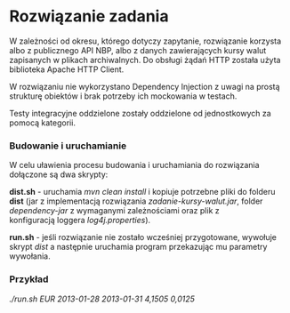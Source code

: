 # Rozwiązanie zadania

W zależności od okresu, którego dotyczy zapytanie, rozwiązanie korzysta albo z publicznego API NBP, albo z danych zawierających kursy walut zapisanych w plikach archiwalnych. Do obsługi żądań HTTP została użyta biblioteka Apache HTTP Client.

W rozwiązaniu nie wykorzystano Dependency Injection z uwagi na prostą strukturę obiektów i brak potrzeby ich mockowania w testach.

Testy integracyjne oddzielone zostały oddzielone od jednostkowych za pomocą kategorii.

### Budowanie i uruchamianie

W celu uławienia procesu budowania i uruchamiania do rozwiązania dołączone są dwa skrypty:

**dist.sh** - uruchamia *mvn clean install* i kopiuje potrzebne pliki do folderu **dist** (jar z implementacją rozwiązania *zadanie-kursy-walut.jar*, folder *dependency-jar* z wymaganymi zależnościami oraz plik z konfiguracją loggera *log4j.properties*).

**run.sh** - jeśli rozwiązanie nie zostało wcześniej przygotowane, wywołuje skrypt *dist* a następnie uruchamia program przekazując mu parametry wywołania.

### Przykład

*./run.sh EUR 2013-01-28 2013-01-31*
*4,1505*
*0,0125*